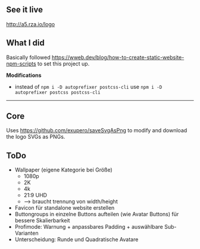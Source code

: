## See it live

http://a5.rza.io/logo

## What I did

Basically followed https://wweb.dev/blog/how-to-create-static-website-npm-scripts to set this project up.

**Modifications**

- instead of 
`npm i -D autoprefixer postcss-cli`
use 
`npm i -D autoprefixer postcss postcss-cli`


---

## Core

Uses https://github.com/exupero/saveSvgAsPng to modify and download the logo SVGs as PNGs.


## ToDo

- Wallpaper (eigene Kategorie bei Größe)
    - 1080p
    - 2K
    - 4k
    - 21:9 UHD
    - --> braucht trennung von width/height
- Favicon für standalone website erstellen
- Buttongroups in einzelne Buttons aufteilen (wie Avatar Buttons) für bessere Skalierbarkeit
- Profimode: Warnung + anpassbares Padding + auswählbare Sub-Varianten
- Unterscheidung: Runde und Quadratische Avatare
